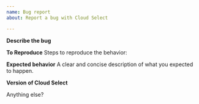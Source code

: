 ```yaml
---
name: Bug report
about: Report a bug with Cloud Select

---
```


**Describe the bug**

**To Reproduce**
Steps to reproduce the behavior:

**Expected behavior**
A clear and concise description of what you expected to happen.

**Version of Cloud Select**

Anything else?
